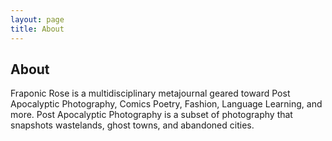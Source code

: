 ```yaml
---
layout: page
title: About
---
```

## About
Fraponic Rose is a multidisciplinary metajournal geared toward Post Apocalyptic Photography, Comics Poetry, Fashion, Language Learning, and more. Post Apocalyptic Photography is a subset of photography that snapshots wastelands, ghost towns, and abandoned cities.
